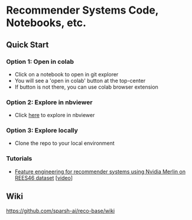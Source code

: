 # Recommender Systems Code, Notebooks, etc.
## Quick Start
### Option 1: Open in colab
  - Click on a notebook to open in git explorer
  - You will see a 'open in colab' button at the top-center
  - If button is not there, you can use colab browser extension
### Option 2: Explore in nbviewer
  - Click [here](https://nbviewer.jupyter.org/github/sparsh-ai/rec-code/tree/main/notebooks/) to explore in nbviewer
### Option 3: Explore locally
  - Clone the repo to your local environment
### Tutorials
- [Feature engineering for recommender systems using Nvidia Merlin on REES46 dataset](https://github.com/rapidsai/deeplearning/tree/15ef56bb5f23e286ab0f907e98ff66d6ff221905/RecSys2020Tutorial) [[video](https://youtu.be/uROvhp7cj6Q)]

## Wiki
https://github.com/sparsh-ai/reco-base/wiki
